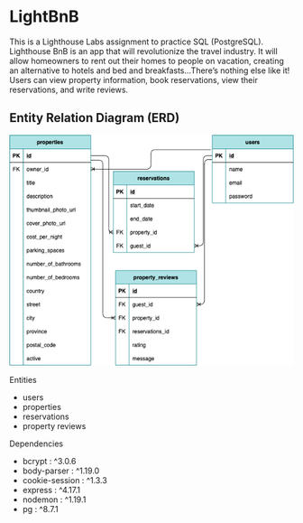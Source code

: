 # LightBnB
This is a Lighthouse Labs assignment to practice SQL (PostgreSQL).
Lighthouse BnB is an app that will revolutionize the travel industry. It will allow homeowners to rent out their homes to people on vacation, creating an alternative to hotels and bed and breakfasts...There’s nothing else like it! Users can view property information, book reservations, view their reservations, and write reviews. 

## Entity Relation Diagram (ERD)

!["entity_relation-diagram"](https://github.com/NehaYadav903/LightBnB/blob/main/LightBnB_WebApp-master/public/images/LighthouseBnB_ERD.png)

Entities
- users
- properties
- reservations
- property reviews

Dependencies
 - bcrypt : ^3.0.6
 - body-parser : ^1.19.0
 - cookie-session : ^1.3.3
 - express : ^4.17.1
 - nodemon : ^1.19.1
 - pg : ^8.7.1
